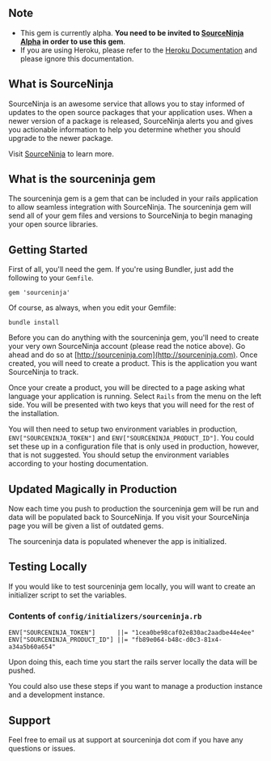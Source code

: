 Note
----
* This gem is currently alpha. __You need to be invited to [SourceNinja Alpha](http://www.sourceninja.com/sign-up.html) in order to use this gem__.
* If you are using Heroku, please refer to the [Heroku Documentation](heroku-addon) and please ignore this documentation.

What is SourceNinja
-------------------
SourceNinja is an awesome service that allows you to stay informed of updates to the open source packages that your application uses. When a newer version of a package is released, SourceNinja alerts you and gives you actionable information to help you determine whether you should upgrade to the newer package.

Visit [SourceNinja](http://sourceninja.com) to learn more.

What is the sourceninja gem
------------------------
The sourceninja gem is a gem that can be included in your rails application to allow seamless integration with SourceNinja. The sourceninja gem will send all of your gem files and versions to SourceNinja to begin managing your open source libraries.

Getting Started
---------------
First of all, you'll need the gem. If you're using Bundler, just add the following to your `Gemfile`.
    
	gem 'sourceninja'

Of course, as always, when you edit your Gemfile:
	
	bundle install

Before you can do anything with the sourceninja gem, you'll need to create your very own SourceNinja account (please read the notice above). Go ahead and do so at [http://sourceninja.com](http://sourceninja.com). Once created, you will need to create a product. This is the application you want SourceNinja to track. 

Once your create a product, you will be directed to a page asking what language your application is running. Select `Rails` from the menu on the left side. You will be presented with two keys that you will need for the rest of the installation.

You will then need to setup two environment variables in production, `ENV["SOURCENINJA_TOKEN"]` and `ENV["SOURCENINJA_PRODUCT_ID"]`. You could set these up in a configuration file that is only used in production, however, that is not suggested. You should setup the environment variables according to your hosting documentation.

Updated Magically in Production
-----------------
Now each time you push to production the sourceninja gem will be run and data will be populated back to SourceNinja. If you visit your SourceNinja page you will be given a list of outdated gems.

The sourceninja data is populated whenever the app is initialized.

Testing Locally
---------------
If you would like to test sourceninja gem locally, you will want to create an initializer script to set the variables.

### Contents of `config/initializers/sourceninja.rb`
	ENV["SOURCENINJA_TOKEN"]      ||= "1cea0be98caf02e830ac2aadbe44e4ee"
	ENV["SOURCENINJA_PRODUCT_ID"] ||= "fb89e064-b48c-d0c3-81x4-a34a5b60a654"

Upon doing this, each time you start the rails server locally the data will be pushed. 

You could also use these steps if you want to manage a production instance and a development instance.

Support
-------
Feel free to email us at support at sourceninja dot com if you have any questions or issues.
